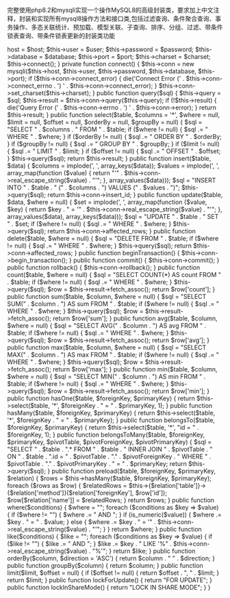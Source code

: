 完整使用php8.2和mysqli实现一个操作MySQL8的高级封装类，要求加上中文注释，封装和实现所有mysql8操作方法和接口类,包括过滤查询、条件聚合查询、事务操作、多态关联统计、预加载、模型关联、子查询、排序、分组、过滤、带条件锁表查询、带条件锁表更新的封装类功能

<?php

class MySQLiDB {
    private $host;
    private $user;
    private $password;
    private $database;
    private $port;
    private $charset;
    private $conn;
    private $query;
    private $result;

    public function __construct($host, $user, $password, $database, $port = 3306, $charset = 'utf8mb4') {
        $this->host = $host;
        $this->user = $user;
        $this->password = $password;
        $this->database = $database;
        $this->port = $port;
        $this->charset = $charset;

        $this->connect();
    }

    private function connect() {
        $this->conn = new mysqli($this->host, $this->user, $this->password, $this->database, $this->port);

        if ($this->conn->connect_error) {
            die('Connect Error (' . $this->conn->connect_errno . ') ' . $this->conn->connect_error);
        }

        $this->conn->set_charset($this->charset);
    }

    public function query($sql) {
        $this->query = $sql;
        $this->result = $this->conn->query($this->query);

        if (!$this->result) {
            die('Query Error (' . $this->conn->errno . ') ' . $this->conn->error);
        }

        return $this->result;
    }

    public function select($table, $columns = '*', $where = null, $limit = null, $offset = null, $orderBy = null, $groupBy = null) {
        $sql = "SELECT " . $columns . " FROM " . $table;

        if ($where != null) {
            $sql .= " WHERE " . $where;
        }

        if ($orderBy != null) {
            $sql .= " ORDER BY " . $orderBy;
        }

        if ($groupBy != null) {
            $sql .= " GROUP BY " . $groupBy;
        }

        if ($limit != null) {
            $sql .= " LIMIT " . $limit;
        }

        if ($offset != null) {
            $sql .= " OFFSET " . $offset;
        }

        $this->query($sql);

        return $this->result;
    }

    public function insert($table, $data) {
        $columns = implode(', ', array_keys($data));
        $values = implode(', ', array_map(function ($value) {
            return "'" . $this->conn->real_escape_string($value) . "'";
        }, array_values($data)));

        $sql = "INSERT INTO " . $table . " (" . $columns . ") VALUES (" . $values . ")";

        $this->query($sql);

        return $this->conn->insert_id;
    }

    public function update($table, $data, $where = null) {
        $set = implode(', ', array_map(function ($value, $key) {
            return $key . " = '" . $this->conn->real_escape_string($value) . "'";
        }, array_values($data), array_keys($data)));

        $sql = "UPDATE " . $table . " SET " . $set;

        if ($where != null) {
            $sql .= " WHERE " . $where;
        }

        $this->query($sql);

        return $this->conn->affected_rows;
    }

    public function delete($table, $where = null) {
        $sql = "DELETE FROM " . $table;

        if ($where != null) {
            $sql .= " WHERE " . $where;
        }

        $this->query($sql);

        return $this->conn->affected_rows;
    }

    public function beginTransaction() {
        $this->conn->begin_transaction();
    }

    public function commit() {
        $this->conn->commit();
    }

    public function rollback() {
        $this->conn->rollback();
    }

    public function count($table, $where = null) {
        $sql = "SELECT COUNT(*) AS count FROM " . $table;

        if ($where != null) {
            $sql .= " WHERE " . $where;
        }

        $this->query($sql);

        $row = $this->result->fetch_assoc();

        return $row['count'];
    }

    public function sum($table, $column, $where = null) {
        $sql = "SELECT SUM(" . $column . ") AS sum FROM " . $table;

        if ($where != null) {
            $sql .= " WHERE " . $where;
        }

        $this->query($sql);

        $row = $this->result->fetch_assoc();

        return $row['sum'];
    }

    public function avg($table, $column, $where = null) {
        $sql = "SELECT AVG(" . $column . ") AS avg FROM " . $table;

        if ($where != null) {
            $sql .= " WHERE " . $where;
        }

        $this->query($sql);

        $row = $this->result->fetch_assoc();

        return $row['avg'];
    }

    public function max($table, $column, $where = null) {
        $sql = "SELECT MAX(" . $column . ") AS max FROM " . $table;

        if ($where != null) {
            $sql .= " WHERE " . $where;
        }

        $this->query($sql);

        $row = $this->result->fetch_assoc();

        return $row['max'];
    }

    public function min($table, $column, $where = null) {
        $sql = "SELECT MIN(" . $column . ") AS min FROM " . $table;

        if ($where != null) {
            $sql .= " WHERE " . $where;
        }

        $this->query($sql);

        $row = $this->result->fetch_assoc();

        return $row['min'];
    }

    public function hasOne($table, $foreignKey, $primaryKey) {
        return $this->select($table, '*', $foreignKey . " = " . $primaryKey, 1);
    }

    public function hasMany($table, $foreignKey, $primaryKey) {
        return $this->select($table, '*', $foreignKey . " = " . $primaryKey);
    }

    public function belongsTo($table, $foreignKey, $primaryKey) {
        return $this->select($table, '*', "id = " . $foreignKey, 1);
    }

    public function belongsToMany($table, $foreignKey, $primaryKey, $pivotTable, $pivotForeignKey, $pivotPrimaryKey) {
        $sql = "SELECT " . $table . ".* FROM " . $table . " INNER JOIN " . $pivotTable . " ON " . $table . ".id = " . $pivotTable . "." . $pivotForeignKey . " WHERE " . $pivotTable . "." . $pivotPrimaryKey . " = " . $primaryKey;

        return $this->query($sql);
    }

    public function preload($table, $foreignKey, $primaryKey, $relation) {
        $rows = $this->hasMany($table, $foreignKey, $primaryKey);

        foreach ($rows as $row) {
            $relatedRows = $this->{$relation['table']}->{$relation['method']}($relation['foreignKey'], $row['id']);
            $row[$relation['name']] = $relatedRows;
        }

        return $rows;
    }

    public function where($conditions) {
        $where = "";

        foreach ($conditions as $key => $value) {
            if ($where != "") {
                $where .= " AND ";
            }

            if (is_numeric($value)) {
                $where .= $key . " = " . $value;
            } else {
                $where .= $key . " = '" . $this->conn->real_escape_string($value) . "'";
            }
        }

        return $where;
    }

    public function like($conditions) {
        $like = "";

        foreach ($conditions as $key => $value) {
            if ($like != "") {
                $like .= " AND ";
            }

            $like .= $key . " LIKE '%" . $this->conn->real_escape_string($value) . "%'";
        }

        return $like;
    }

    public function orderBy($column, $direction = 'ASC') {
        return $column . " " . $direction;
    }

    public function groupBy($column) {
        return $column;
    }

    public function limit($limit, $offset = null) {
        if ($offset != null) {
            return $offset . ", " . $limit;
        }

        return $limit;
    }

    public function lockForUpdate() {
        return "FOR UPDATE";
    }

    public function lockInShareMode() {
        return "LOCK IN SHARE MODE";
    }
}